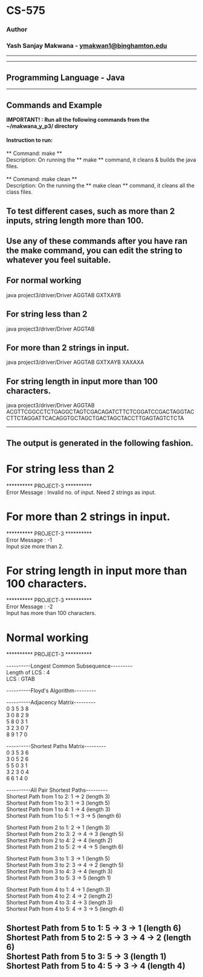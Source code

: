 # CS-575
### Author
### Yash Sanjay Makwana - ymakwan1@binghamton.edu
-----------------------------------------------------------------------
-----------------------------------------------------------------------
## Programming Language - Java
-----------------------------------------------------------------------
## Commands and Example 

 **IMPORTANT! : Run all the following commands from the ~/makwana_y_p3/ directory**

#### Instruction to run:
** Command: make **  
 Description: On running the ** make ** command, it cleans & builds the java files. 
 <br>
 <br>
** Command: make clean ** <br>
 Description: On the running the ** make clean ** command, it cleans all the class files.

 ## To test different cases, such as more than 2 inputs, string length more than 100. 
 
 ## Use any of these commands after you have ran the make command, you can edit the string to whatever you feel suitable.

 ## For normal working 
 java project3/driver/Driver AGGTAB GXTXAYB
 
 ## For string less than 2
 java project3/driver/Driver AGGTAB

 ## For more than 2 strings in input.
 java project3/driver/Driver AGGTAB GXTXAYB XAXAXA

 ## For string length in input more than 100 characters.
 java project3/driver/Driver AGGTAB ACGTTCGGCCTCTGAGGCTAGTCGACAGATCTTCTCGGATCCGACTAGGTACCTTCTAGGATTCACAGGTGCTAGCTGACTAGCTACCTTGAGTAGTCTCTA
 
 -----------------------------------------------------------------------
  ## The output is generated in the following fashion.

  # For string less than 2
  ********** PROJECT-3 ********** <br>
  Error Message : Invalid no. of input. Need 2 strings as input. <br>

  # For more than 2 strings in input.
  ********** PROJECT-3 ********** <br>
  Error Message : -1 <br>
  Input size more than 2. <br>

  # For string length in input more than 100 characters.
  ********** PROJECT-3 ********** <br>
  Error Message : -2 <br>
  Input has more than 100 characters. <br>

  # Normal working
  ********** PROJECT-3 **********

  ----------Longest Common Subsequence--------- <br>
  Length of LCS : 4 <br>
  LCS : GTAB <br>

  ----------Floyd's Algorithm---------

  ----------Adjacency Matrix--------- <br>
  0       3       5       3       8 <br>
  3       0       8       2       9 <br>
  5       8       0       3       1 <br>
  3       2       3       0       7 <br>
  8       9       1       7       0 <br>

  ----------Shortest Paths Matrix--------- <br>
  0       3       5       3       6 <br>
  3       0       5       2       6 <br>
  5       5       0       3       1 <br>
  3       2       3       0       4 <br>
  6       6       1       4       0 <br>

----------All Pair Shortest Paths--------- <br>
Shortest Path from 1 to 2: 1 -> 2 (length 3) <br>
Shortest Path from 1 to 3: 1 -> 3 (length 5) <br>
Shortest Path from 1 to 4: 1 -> 4 (length 3) <br>
Shortest Path from 1 to 5: 1 -> 3 -> 5 (length 6) <br>

Shortest Path from 2 to 1: 2 -> 1 (length 3) <br>
Shortest Path from 2 to 3: 2 -> 4 -> 3 (length 5) <br>
Shortest Path from 2 to 4: 2 -> 4 (length 2) <br>
Shortest Path from 2 to 5: 2 -> 4 -> 5 (length 6) <br>

Shortest Path from 3 to 1: 3 -> 1 (length 5) <br>
Shortest Path from 3 to 2: 3 -> 4 -> 2 (length 5) <br>
Shortest Path from 3 to 4: 3 -> 4 (length 3) <br>
Shortest Path from 3 to 5: 3 -> 5 (length 1) <br>

Shortest Path from 4 to 1: 4 -> 1 (length 3) <br>
Shortest Path from 4 to 2: 4 -> 2 (length 2) <br>
Shortest Path from 4 to 3: 4 -> 3 (length 3) <br>
Shortest Path from 4 to 5: 4 -> 3 -> 5 (length 4) <br>

Shortest Path from 5 to 1: 5 -> 3 -> 1 (length 6) <br>
Shortest Path from 5 to 2: 5 -> 3 -> 4 -> 2 (length 6) <br>
Shortest Path from 5 to 3: 5 -> 3 (length 1) <br>
Shortest Path from 5 to 4: 5 -> 3 -> 4 (length 4) <br>
 -----------------------------------------------------------------------
